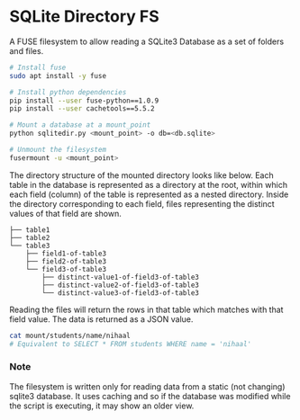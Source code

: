 # SQLite Directory FS

A FUSE filesystem to allow reading a SQLite3 Database as a set of folders and files.

```sh
# Install fuse
sudo apt install -y fuse

# Install python dependencies
pip install --user fuse-python==1.0.9
pip install --user cachetools==5.5.2

# Mount a database at a mount_point
python sqlitedir.py <mount_point> -o db=<db.sqlite>

# Unmount the filesystem
fusermount -u <mount_point>
```

The directory structure of the mounted directory looks like below. Each table in the database is represented as a directory at the root, within which each field (column) of the table is represented as a nested directory. Inside the directory corresponding to each field, files representing the distinct values of that field are shown.

```
├── table1
├── table2
└── table3
    ├── field1-of-table3
    ├── field2-of-table3
    └── field3-of-table3
        ├── distinct-value1-of-field3-of-table3
        ├── distinct-value2-of-field3-of-table3
        └── distinct-value3-of-field3-of-table3
```

Reading the files will return the rows in that table which matches with that field value. The data is returned as a JSON value.

```sh
cat mount/students/name/nihaal
# Equivalent to SELECT * FROM students WHERE name = 'nihaal'
```

### Note

The filesystem is written only for reading data from a static (not changing) sqlite3 database. It uses caching and so if the database was modified while the script is executing, it may show an older view.
